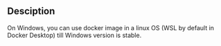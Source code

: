 ## Desciption

On Windows, you can use docker image in a linux OS (WSL by default in Docker Desktop) till Windows version is stable.